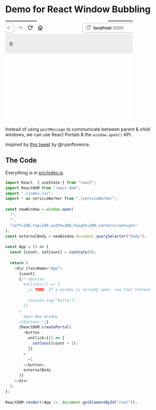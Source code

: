 # Demo for React Window Bubbling

<img src="src/demo.gif" alt="Demo for React Window Bubbling" />

Instead of using `postMessage` to communicate between parent & child windows, we can use React Portals & the `window.open()` API.

Inspired by [this tweet](https://twitter.com/ryanflorence/status/1064612600317534208) by @ryanflorence.

## The Code

Everything is in [src/index.js](src/index.js).

```javascript
import React, { useState } from "react";
import ReactDOM from "react-dom";
import "./index.css";
import * as serviceWorker from "./serviceWorker";

const newWindow = window.open(
  "",
  "",
  "left=100,top=100,width=200,height=200,centerscreen=yes"
);
const externalBody = newWindow.document.querySelector("body");

const App = () => {
  const [count, setCount] = useState(0);

  return (
    <div className="App">
      {count}
      {/* <button
        onClick={() => {
          // TODO: If a window is already open, use that context

          console.log("hello");
        }}
      >
        Open New Window
      </button> */}
      {ReactDOM.createPortal(
        <button
          onClick={() => {
            setCount(count + 1);
          }}
        >
          +1
        </button>,
        externalBody
      )}
    </div>
  );
};

ReactDOM.render(<App />, document.getElementById("root"));
```